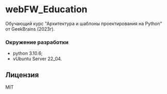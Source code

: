 # webFW_Education
Обучающий курс "Архитектура и шаблоны проектирования на Python" от GeekBrains (2023г).


### Окружение разработки
- python 3.10.6;
- vUbuntu Server 22_04.

## Лицензия
MIT
